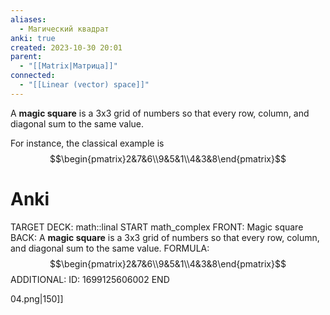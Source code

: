 ```yaml
---
aliases:
  - Магический квадрат
anki: true
created: 2023-10-30 20:01
parent:
  - "[[Matrix|Матрица]]"
connected:
  - "[[Linear (vector) space]]"
---
```

A **magic square** is a 3x3 grid of numbers so that every row, column, and diagonal sum to the same value. 

For instance, the classical example is
$$\begin{pmatrix}2&7&6\\9&5&1\\4&3&8\end{pmatrix}$$
# Anki
TARGET DECK: math::linal 
START
math_complex
FRONT: Magic square
BACK: A **magic square** is a 3x3 grid of numbers so that every row, column, and diagonal sum to the same value. 
FORMULA: $$\begin{pmatrix}2&7&6\\9&5&1\\4&3&8\end{pmatrix}$$
ADDITIONAL:
ID: 1699125606002
END














04.png|150]]